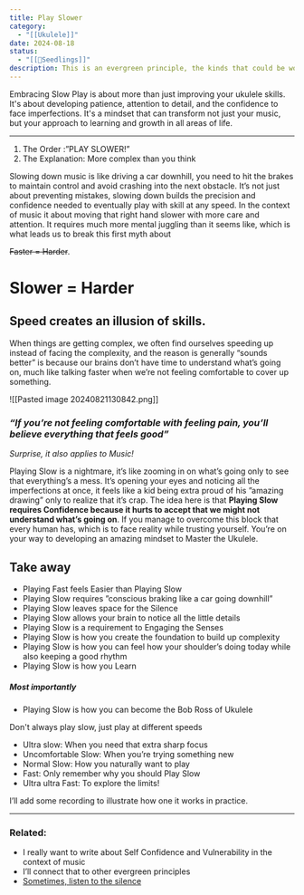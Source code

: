 ```yaml
---
title: Play Slower
category:
  - "[[Ukulele]]"
date: 2024-08-18
status:
  - "[[🌱Seedlings]]"
description: This is an evergreen principle, the kinds that could be worth a tatoo on the forehead. one that needs be remembered and applied forever, it’s like “You should drink more water”. It’s both extremely annoying and valuable.
---
```

Embracing Slow Play is about more than just improving your ukulele skills. It's about developing patience, attention to detail, and the confidence to face imperfections. It's a mindset that can transform not just your music, but your approach to learning and growth in all areas of life. 

---


1. The Order :”PLAY SLOWER!”
2. The Explanation: More complex than you think

Slowing down music is like driving a car downhill, you need to hit the brakes to maintain control and avoid crashing into the next obstacle. It’s not just about preventing mistakes, slowing down builds the precision and confidence needed to eventually play with skill at any speed. In the context of music it about moving that right hand slower with more care and attention. It requires much more mental juggling than it seems like, which is what leads us to break this first myth about 

~~Faster = Harder~~.
# Slower = Harder

## Speed creates an illusion of skills. 
When things are getting complex, we often find ourselves speeding up instead of facing the complexity, and the reason is generally “sounds better” is because our brains don’t have time to understand what’s going on, much like talking faster when we’re not feeling comfortable to cover up something.

![[Pasted image 20240821130842.png]]
### *“If you’re not feeling comfortable with feeling pain, you’ll believe everything that feels good”* 
*Surprise, it also applies to Music!*

Playing Slow is a nightmare, it’s like zooming in on what’s going only to see that everything’s a mess. It’s opening your eyes and noticing all the imperfections at once, it feels like a kid being extra proud of his ”amazing drawing” only to realize that it’s crap. The idea here is that **Playing Slow requires Confidence because it hurts to accept that we might not understand what’s going on**. If you manage to overcome this block that every human has, which is to face reality while trusting yourself. You’re on your way to developing an amazing mindset to Master the Ukulele. 

## Take away
- Playing Fast feels Easier than Playing Slow
- Playing Slow requires ”conscious braking like a car going downhill” 
- Playing Slow leaves space for the Silence
- Playing Slow allows your brain to notice all the little details
- Playing Slow is a requirement to Engaging the Senses
- Playing Slow is how you create the foundation to build up complexity
- Playing Slow is how you can feel how your shoulder’s doing today while also keeping a good rhythm
- Playing Slow is how you Learn
##### Most importantly
- Playing Slow is how you can become the Bob Ross of Ukulele

Don't always play slow, just play at different speeds
- Ultra slow: When you need that extra sharp focus
- Uncomfortable Slow: When you’re trying something new
- Normal Slow: How you naturally want to play
- Fast: Only remember why you should Play Slow
- Ultra ultra Fast: To explore the limits! 

I’ll add some recording to illustrate how one it works in practice. 


---
### Related:
- I really want to write about Self Confidence and Vulnerability in the context of music
- I’ll connect that to other evergreen principles
- [Sometimes, listen to the silence](/notes/listen-to-the-silence)